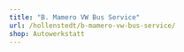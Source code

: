 ```yaml
---
title: "B. Mamero VW Bus Service"
url: /hollenstedt/b-mamero-vw-bus-service/
shop: Autowerkstatt
---
```

